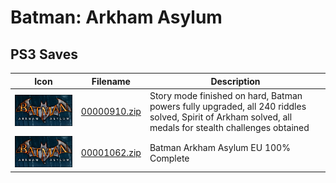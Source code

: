 # Batman: Arkham Asylum

## PS3 Saves

| Icon | Filename | Description |
|------|----------|-------------|
| ![Batman: Arkham Asylum](ICON0.PNG) | [00000910.zip](00000910.zip) | Story mode finished on hard, Batman powers fully upgraded, all 240 riddles solved, Spirit of Arkham solved, all medals for stealth challenges obtained |
| ![Batman: Arkham Asylum](ICON0.PNG) | [00001062.zip](00001062.zip) | Batman Arkham Asylum EU 100% Complete |
